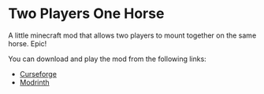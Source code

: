 # Two Players One Horse

A little minecraft mod that allows two players to mount together on the same horse.
Epic!


You can download and play the mod from the following links:

- [Curseforge](https://www.curseforge.com/minecraft/mc-mods/two-players-one-horse)   
- [Modrinth](https://modrinth.com/mod/two-players-one-horse)